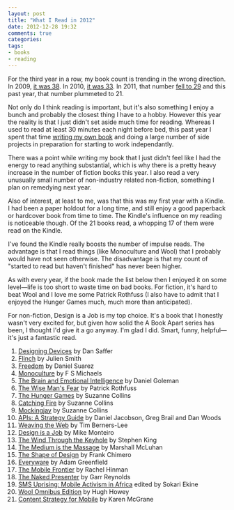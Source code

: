```yaml
---
layout: post
title: "What I Read in 2012"
date: 2012-12-28 19:32
comments: true
categories: 
tags:
- books
- reading
---
```

For the third year in a row, my book count is trending in the wrong direction. In 2009, [it was 38](http://timkadlec.com/2010/02/what-i-read-in-2009/). In 2010, [it was 33](http://timkadlec.com/2011/01/what-i-read-in-2010/). In 2011, that number [fell to 29](http://timkadlec.com/2012/01/what-i-read-in-2011/) and this past year, that number plummeted to 21.

Not only do I think reading is important, but it's also something I enjoy a bunch and probably the closest thing I have to a hobby. However this year the reality is that I just didn't set aside much time for reading. Whereas I used to read at least 30 minutes each night before bed, this past year I spent that time [writing my own book](http://implementingresponsivedesign.com) and doing a large number of side projects in preparation for starting to work independantly. 

There was a point while writing my book that I just didn't feel like I had the energy to read anything substantial, which is why there is a pretty heavy increase in the number of fiction books this year. I also read a very unusually small number of non-industry related non-fiction, something I plan on remedying next year. 

Also of interest, at least to me, was that this was my first year with a Kindle. I had been a paper holdout for a long time, and still enjoy a good paperback or hardcover book from time to time. The Kindle's influence on my reading is noticeable though. Of the 21 books read, a whopping 17 of them were read on the Kindle.

I've found the Kindle really boosts the number of impulse reads. The advantage is that I read things (like Monoculture and Wool) that I probably would have not seen otherwise. The disadvantage is that my count of "started to read but haven't finished" has never been higher.

As with every year, if the book made the list below then I enjoyed it on some level—life is too short to waste time on bad books. For fiction, it's hard to beat Wool and I love me some Patrick Rothfuss (I also have to admit that I enjoyed the Hunger Games much, much more than anticipated). 

For non-fiction, Design is a Job is my top choice. It's a book that I honestly wasn't very excited for, but given how solid the A Book Apart series has been, I thought I'd give it a go anyway. I'm glad I did. Smart, funny, helpful—it's just a fantastic read.

1. [Designing Devices](http://www.amazon.com/gp/product/B006QY2GAQ/ref=as_li_ss_tl?ie=UTF8&tag=timkadcom-20&linkCode=as2&camp=1789&creative=390957&creativeASIN=B006QY2GAQ) by Dan Saffer
2. [Flinch](http://www.amazon.com/gp/product/B0062Q7S3S/ref=as_li_ss_tl?ie=UTF8&tag=timkadcom-20&linkCode=as2&camp=1789&creative=390957&creativeASIN=B0062Q7S3S) by Julien Smith
3. [Freedom](http://www.amazon.com/gp/product/0451231899/ref=as_li_ss_tl?ie=UTF8&tag=timkadcom-20&linkCode=as2&camp=1789&creative=390957&creativeASIN=0451231899) by Daniel Suarez
4. [Monoculture](http://www.amazon.com/gp/product/0986853801/ref=as_li_ss_tl?ie=UTF8&tag=timkadcom-20&linkCode=as2&camp=1789&creative=390957&creativeASIN=0986853801) by F S Michaels
5. [The Brain and Emotional Intelligence](http://www.amazon.com/gp/product/1934441155/ref=as_li_ss_tl?ie=UTF8&tag=timkadcom-20&linkCode=as2&camp=1789&creative=390957&creativeASIN=1934441155) by Daniel Goleman
6. [The Wise Man's Fear](http://www.amazon.com/gp/product/0756404738/ref=as_li_ss_tl?ie=UTF8&tag=timkadcom-20&linkCode=as2&camp=1789&creative=390957&creativeASIN=0756404738) by Patrick Rothfuss
7. [The Hunger Games](http://www.amazon.com/gp/product/0439023521/ref=as_li_ss_tl?ie=UTF8&tag=timkadcom-20&linkCode=as2&camp=1789&creative=390957&creativeASIN=0439023521) by Suzanne Collins
8. [Catching Fire](http://www.amazon.com/gp/product/0439023491/ref=as_li_ss_tl?ie=UTF8&tag=timkadcom-20&linkCode=as2&camp=1789&creative=390957&creativeASIN=0439023491) by Suzanne Collins
9. [Mockingjay](http://www.amazon.com/gp/product/0439023513/ref=as_li_ss_tl?ie=UTF8&tag=timkadcom-20&linkCode=as2&camp=1789&creative=390957&creativeASIN=0439023513) by Suzanne Collins
10. [APIs: A Strategy Guide](http://www.amazon.com/gp/product/1449308929/ref=as_li_ss_tl?ie=UTF8&tag=timkadcom-20&linkCode=as2&camp=1789&creative=390957&creativeASIN=1449308929) by Daniel Jacobson, Greg Brail and Dan Woods
11. [Weaving the Web](http://www.amazon.com/gp/product/006251587X/ref=as_li_ss_tl?ie=UTF8&tag=timkadcom-20&linkCode=as2&camp=1789&creative=390957&creativeASIN=006251587X) by Tim Berners-Lee
12. [Design is a Job](http://www.abookapart.com/products/design-is-a-job) by Mike Monteiro
13. [The Wind Through the Keyhole](http://www.amazon.com/gp/product/1451658915/ref=as_li_ss_tl?ie=UTF8&tag=timkadcom-20&linkCode=as2&camp=1789&creative=390957&creativeASIN=1451658915) by Stephen King
14. [The Medium is the Massage](http://www.amazon.com/gp/product/1584230703/ref=as_li_ss_tl?ie=UTF8&tag=timkadcom-20&linkCode=as2&camp=1789&creative=390957&creativeASIN=1584230703) by Marshall McLuhan
15. [The Shape of Design](http://www.shapeofdesignbook.com/) by Frank Chimero
16. [Everyware](http://www.amazon.com/gp/product/0321384016/ref=as_li_ss_tl?ie=UTF8&tag=timkadcom-20&linkCode=as2&camp=1789&creative=390957&creativeASIN=0321384016) by Adam Greenfield
17. [The Mobile Frontier](http://rosenfeldmedia.com/books/mobile-design/) by Rachel Hinman
18. [The Naked Presenter](http://www.amazon.com/gp/product/0321704452/ref=as_li_ss_tl?ie=UTF8&tag=timkadcom-20&linkCode=as2&camp=1789&creative=390957&creativeASIN=0321704452) by Garr Reynolds
19. [SMS Uprising: Mobile Activism in Africa](http://www.amazon.com/gp/product/1906387354/ref=as_li_ss_tl?ie=UTF8&tag=timkadcom-20&linkCode=as2&camp=1789&creative=390957&creativeASIN=1906387354) edited by Sokari Ekine
20. [Wool Omnibus Edition](http://www.amazon.com/gp/product/B0071XO8RA/ref=as_li_ss_tl?ie=UTF8&tag=timkadcom-20&linkCode=as2&camp=1789&creative=390957&creativeASIN=B0071XO8RA) by Hugh Howey
21. [Content Strategy for Mobile](http://www.abookapart.com/products/content-strategy-for-mobile) by Karen McGrane